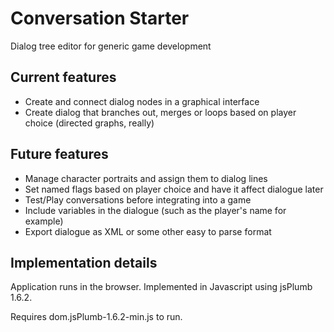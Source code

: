 Conversation Starter
=========

Dialog tree editor for generic game development

## Current features

- Create and connect dialog nodes in a graphical interface
- Create dialog that branches out, merges or loops based on player choice (directed graphs, really)

## Future features

- Manage character portraits and assign them to dialog lines
- Set named flags based on player choice and have it affect dialogue later
- Test/Play conversations before integrating into a game
- Include variables in the dialogue (such as the player's name for example)
- Export dialogue as XML or some other easy to parse format

## Implementation details

Application runs in the browser.
Implemented in Javascript using jsPlumb 1.6.2.

Requires dom.jsPlumb-1.6.2-min.js to run.
